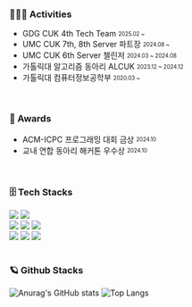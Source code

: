   
### 👨🏻‍💻 Activities 
  
- GDG CUK 4th Tech Team  <sub><sup>2025.02 ~ </sup></sub>
- UMC CUK 7th, 8th Server 파트장  <sub><sup>2024.08 ~ </sup></sub>
- UMC CUK 6th Server 챌린저 <sub><sup>2024.03 ~ 2024.08</sup></sub>
- 가톨릭대 알고리즘 동아리 ALCUK <sub><sup>2023.12 ~ 2024.12</sup></sub>
- 가톨릭대 컴퓨터정보공학부 <sub><sup>2020.03 ~ </sup></sub>

<br>


### 🥇 Awards 
- ACM-ICPC 프로그래밍 대회 금상 <sub><sup>2024.10</sup></sub>
- 교내 연합 동아리 해커톤 우수상 <sub><sup>2024.10</sup></sub>

<br>


### 🗄️ Tech Stacks
<div>
  <img src="https://img.shields.io/badge/java-007396?style=for-the-badge&logo=java&logoColor=white"> 
  <img src="https://img.shields.io/badge/c++-00599C?style=for-the-badge&logo=c%2B%2B&logoColor=white">
  <br>

  <img src="https://img.shields.io/badge/spring-6DB33F?style=for-the-badge&logo=spring&logoColor=white"> 
  <img src="https://img.shields.io/badge/express-000000?style=for-the-badge&logo=express&logoColor=white">
  <img src="https://img.shields.io/badge/nestjs-%23E0234E.svg?style=for-the-badge&logo=nestjs&logoColor=white">

  <br>

  <img src="https://img.shields.io/badge/docker-%230db7ed.svg?style=for-the-badge&logo=docker&logoColor=white"> 
  <img src="https://img.shields.io/badge/nginx-%23009639.svg?style=for-the-badge&logo=nginx&logoColor=white">
  <img src="https://img.shields.io/badge/kubernetes-%23326ce5.svg?style=for-the-badge&logo=kubernetes&logoColor=white">

  
</div>


<br> 

<div>
  
### 🪐 Github Stacks 

  
![Anurag's GitHub stats](https://github-readme-stats.vercel.app/api?username=parkmineum&show_icons=true&theme=radical)
![Top Langs](https://github-readme-stats.vercel.app/api/top-langs/?username=parkmineum&theme=radical&layout=compact&hide=python)

</div>



